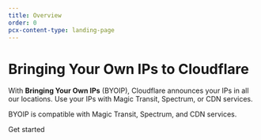 ```yaml
---
title: Overview
order: 0
pcx-content-type: landing-page
---
```


# Bringing Your Own IPs to Cloudflare

With **Bringing Your Own IPs** (BYOIP), Cloudflare announces your IPs in all our locations. Use your IPs with Magic Transit, Spectrum, or CDN services.

BYOIP is compatible with Magic Transit, Spectrum, and CDN services.

<ButtonGroup>
  <bongo:button type="primary" href="/get-started">
    Get started
  </bongo:button>
</ButtonGroup>
